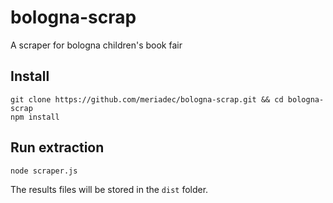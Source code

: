 # bologna-scrap
A scraper for bologna children's book fair

## Install

```
git clone https://github.com/meriadec/bologna-scrap.git && cd bologna-scrap
npm install
```

## Run extraction

```
node scraper.js
```

The results files will be stored in the `dist` folder.
